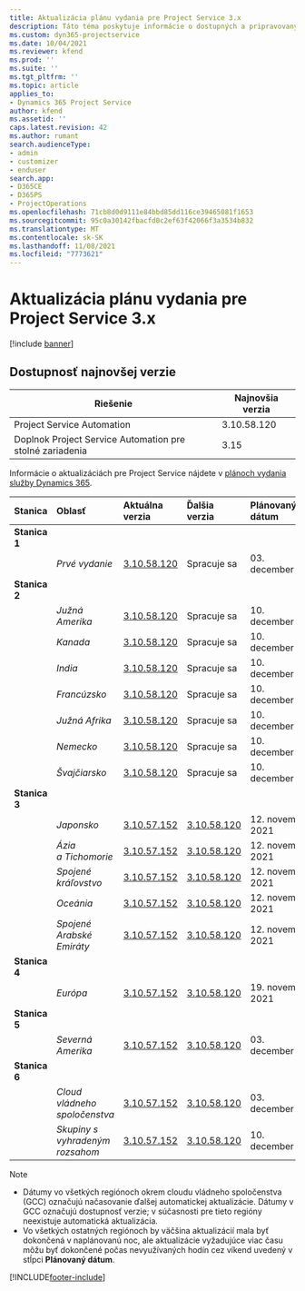 ```yaml
---
title: Aktualizácia plánu vydania pre Project Service 3.x
description: Táto téma poskytuje informácie o dostupných a pripravovaných vydaniach aplikácie Dynamics 365 Project Service Automation.
ms.custom: dyn365-projectservice
ms.date: 10/04/2021
ms.reviewer: kfend
ms.prod: ''
ms.suite: ''
ms.tgt_pltfrm: ''
ms.topic: article
applies_to:
- Dynamics 365 Project Service
author: kfend
ms.assetid: ''
caps.latest.revision: 42
ms.author: rumant
search.audienceType:
- admin
- customizer
- enduser
search.app:
- D365CE
- D365PS
- ProjectOperations
ms.openlocfilehash: 71cb8d0d9111e84bbd85dd116ce39465081f1653
ms.sourcegitcommit: 95c0a30142fbacfd0c2ef63f42066f3a3534b832
ms.translationtype: MT
ms.contentlocale: sk-SK
ms.lasthandoff: 11/08/2021
ms.locfileid: "7773621"
---
```

# <a name="update-release-schedule-for-project-service-3x"></a>Aktualizácia plánu vydania pre Project Service 3.x

[!include [banner](../includes/psa-now-project-operations.md)]

## <a name="latest-version-availability"></a>Dostupnosť najnovšej verzie

| Riešenie  | Najnovšia verzia |
|-------|----|
| Project Service Automation    | 3.10.58.120 |
| Doplnok Project Service Automation pre stolné zariadenia                | 3.15          |

Informácie o aktualizáciách pre Project Service nájdete v [plánoch vydania služby Dynamics 365](/dynamics365/release-plans/). 

| Stanica  | Oblasť | Aktuálna verzia | Ďalšia verzia |  Plánovaný dátum
| :---   | :---   | :---   | :---   |:---   |         
|<strong>Stanica 1</strong> | |  |  | |
| | <i>Prvé vydanie</i> | [3.10.58.120](whats-new-ur-37.md) | Spracuje sa | 03. december 2021
|<strong>Stanica 2</strong> | |  |  | |
| | <i>Južná Amerika</i> | [3.10.58.120](whats-new-ur-37.md) | Spracuje sa | 10. december 2021
| | <i>Kanada</i> | [3.10.58.120](whats-new-ur-37.md) | Spracuje sa | 10. december 2021
| | <i>India</i> | [3.10.58.120](whats-new-ur-37.md) | Spracuje sa | 10. december 2021
| | <i>Francúzsko</i> | [3.10.58.120](whats-new-ur-37.md) | Spracuje sa | 10. december 2021
| | <i>Južná Afrika</i> | [3.10.58.120](whats-new-ur-37.md) | Spracuje sa | 10. december 2021
| | <i>Nemecko</i> | [3.10.58.120](whats-new-ur-37.md) | Spracuje sa | 10. december 2021
| | <i>Švajčiarsko</i> | [3.10.58.120](whats-new-ur-37.md) | Spracuje sa | 10. december 2021
|<strong>Stanica 3</strong> | |  |  | |
| | <i>Japonsko</i> | [3.10.57.152](whats-new-ur-36.md) | [3.10.58.120](whats-new-ur-37.md) | 12. novembra, 2021
| | <i>Ázia a Tichomorie</i> | [3.10.57.152](whats-new-ur-36.md) | [3.10.58.120](whats-new-ur-37.md) | 12. novembra, 2021
| | <i>Spojené kráľovstvo</i> | [3.10.57.152](whats-new-ur-36.md) | [3.10.58.120](whats-new-ur-37.md) | 12. novembra, 2021
| | <i>Oceánia</i> | [3.10.57.152](whats-new-ur-36.md) | [3.10.58.120](whats-new-ur-37.md) | 12. novembra, 2021
| | <i>Spojené Arabské Emiráty</i> | [3.10.57.152](whats-new-ur-36.md) | [3.10.58.120](whats-new-ur-37.md) | 12. novembra, 2021
|<strong>Stanica 4</strong> | |  |  | |
| | <i>Európa</i> | [3.10.57.152](whats-new-ur-36.md) | [3.10.58.120](whats-new-ur-37.md) | 19. novembra, 2021
|<strong>Stanica 5</strong> | |  |  | |
| | <i>Severná Amerika</i> | [3.10.57.152](whats-new-ur-36.md) | [3.10.58.120](whats-new-ur-37.md) | 03. december 2021
|<strong>Stanica 6</strong> | |  |  | |
| | <i>Cloud vládneho spoločenstva</i> | [3.10.57.152](whats-new-ur-36.md) | [3.10.58.120](whats-new-ur-37.md) | 03. december 2021
| | <i>Skupiny s vyhradeným rozsahom</i> | [3.10.57.152](whats-new-ur-36.md) | [3.10.58.120](whats-new-ur-37.md) | 10. december 2021



>[!Note]
> - Dátumy vo všetkých regiónoch okrem cloudu vládneho spoločenstva (GCC) označujú načasovanie ďalšej automatickej aktualizácie. Dátumy v GCC označujú dostupnosť verzie; v súčasnosti pre tieto regióny neexistuje automatická aktualizácia.
> - Vo všetkých ostatných regiónoch by väčšina aktualizácií mala byť dokončená v naplánovanú noc, ale aktualizácie vyžadujúce viac času môžu byť dokončené počas nevyužívaných hodín cez víkend uvedený v stĺpci **Plánovaný dátum**.


[!INCLUDE[footer-include](../includes/footer-banner.md)]
